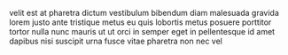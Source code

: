 velit est at pharetra dictum vestibulum bibendum diam malesuada gravida lorem
justo ante tristique metus eu quis lobortis metus posuere porttitor tortor
nulla nunc mauris ut ut orci in semper eget in pellentesque id amet dapibus
nisi suscipit urna fusce vitae pharetra non nec vel